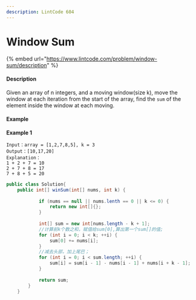 ```yaml
---
description: LintCode 604
---
```


# Window Sum

{% embed url="https://www.lintcode.com/problem/window-sum/description" %}

#### Description

Given an array of n integers, and a moving window(size k), move the window at each iteration from the start of the array, find the `sum` of the element inside the window at each moving.

#### Example

**Example 1**

```
Input：array = [1,2,7,8,5], k = 3
Output：[10,17,20]
Explanation：
1 + 2 + 7 = 10
2 + 7 + 8 = 17
7 + 8 + 5 = 20
```

```java
public class Solution{
    public int[] winSum(int[] nums, int k) {
            
            if (nums == null || nums.lenth == 0 || k <= 0) {
                return new int[]{};
            }
            
            int[] sum = new int[nums.length - k + 1];
            //计算前k个数之和，赋值给sum[0],算出第一个sum[]的值;
            for (int i = 0; i < k; ++i) {
                sum[0] += nums[i];
            }
            //减去头部，加上尾巴；
            for (int i = 0; i < sum.length; ++i) {
                sum[i] = sum[i - 1] - nums[i - 1] + nums[i + k - 1];
            }
            
            return sum;
        }
    }
```
